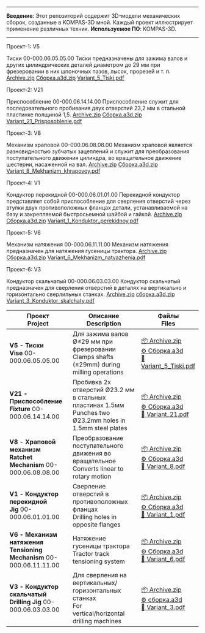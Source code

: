 -----------------------------------------------------------------------------------------------------------------------------------------------------------------

**Введение**: Этот репозиторий содержит 3D-модели механических сборок, созданные в KOMPAS-3D мной. Каждый проект иллюстрирует применение различных техник.
**Используемое ПО**: KOMPAS-3D.


-----------------------------------------------------------------------------------------------------------------------------------------------------------------

Проект-1: V5

Тиски 00-000.06.05.05.00
Тиски предназначены для зажима валов и других цилиндрических деталей диаметром до 29 мм при фрезеровании в них шпоночных пазов, лысок, прорезей и т. п.
[Archive.zip](https://github.com/user-attachments/files/19469069/Archive.zip)
[Сборка.a3d.zip](https://github.com/user-attachments/files/19469071/a3d.zip)
[Variant_5_Tiski.pdf](https://github.com/user-attachments/files/19469073/Variant_5_Tiski.pdf)



Проект-2: V21

Приспособление 00-000.06.14.14.00
Приспособление служит для последовательного пробивания двух отверстий 23,2 мм в стальной пластинке полщиной 1,5.
[Archive.zip](https://github.com/user-attachments/files/19469094/Archive.zip)
[Сборка.a3d.zip](https://github.com/user-attachments/files/19469096/a3d.zip)
[Variant_21_Prisposoblenie.pdf](https://github.com/user-attachments/files/19469098/Variant_21_Prisposoblenie.pdf)



Проект-3: V8

Механизм храповой 00-000.06.08.08.00
Механизм храповой является разновидностью зубчатых зацеплений и служит для преобразования поступательного движения цилиндра, во вращательное движение шестерни, насаженной на вал.
[Archive.zip](https://github.com/user-attachments/files/19536638/Archive.zip)
[Сборка.a3d.zip](https://github.com/user-attachments/files/19536640/a3d.zip)
[Variant_8_Mekhanizm_khrapovoy.pdf](https://github.com/user-attachments/files/19536646/Variant_8_Mekhanizm_khrapovoy.pdf)



Проект-4: V1

Кондуктор перекидной 00-000.06.01.01.00
Перекидной кондуктор представляет собой приспособление для сверления отверстий через втулки двух противоположных фланцах детали, устанавливаемой на базу и закрепляемой быстросьемной шайбой и гайкой.
[Archive.zip](https://github.com/user-attachments/files/19623185/Archive.zip)
[Сборка.a3d.zip](https://github.com/user-attachments/files/19623189/a3d.zip)
[Variant_1_Konduktor_perekidnoy.pdf](https://github.com/user-attachments/files/19623193/Variant_1_Konduktor_perekidnoy.pdf)



Проект-5: V6

Механизм натяжения 00-000.06.11.11.00
Механизм натяжения предназначен для натяжения гусеницы трактора.
[Archive.zip](https://github.com/user-attachments/files/19657033/Archive.zip)
[Сборка.a3d.zip](https://github.com/user-attachments/files/19657041/a3d.zip)
[Variant_6_Mekhanizm_natyazhenia.pdf](https://github.com/user-attachments/files/19657045/Variant_6_Mekhanizm_natyazhenia.pdf)



Проект-6: V3

Кондуктор скальчатый 00-000.06.03.03.00
Кондуктор скальчатый предназначен для сверления отверстий в деталях на вертикально и горизонтально сверлильных станках.
[Archive.zip](https://github.com/user-attachments/files/19721858/Archive.zip)
[сборка.a3d.zip](https://github.com/user-attachments/files/19721863/a3d.zip)
[Variant_3_Konduktor_skalchaty.pdf](https://github.com/user-attachments/files/19721864/Variant_3_Konduktor_skalchaty.pdf)

| Проект<br>Project | Описание<br>Description | Файлы<br>Files |
|------------------|------------------------|----------------|
| **V5 - Тиски<br>Vise** 00-000.06.05.05.00 | Для зажима валов Ø≤29 мм при фрезеровании<br>Clamps shafts (≤29mm) during milling operations | [📦 Archive.zip](Archive.zip)<br>[⚙️ Сборка.a3d](Сборка.a3d.zip)<br>[📄 Variant_5_Tiski.pdf](Variant_5_Tiski.pdf) |
| **V21 - Приспособление<br>Fixture** 00-000.06.14.14.00 | Пробивка 2х отверстий Ø23.2 мм в стальных пластинах 1.5мм<br>Punches two Ø23.2mm holes in 1.5mm steel plates | [📦 Archive.zip](Archive.zip)<br>[⚙️ Сборка.a3d](Сборка.a3d.zip)<br>[📄 Variant_21.pdf](Variant_21_Prisposoblenie.pdf) |
| **V8 - Храповой механизм<br>Ratchet Mechanism** 00-000.06.08.08.00 | Преобразование поступательного движения во вращательное<br>Converts linear to rotary motion | [📦 Archive.zip](Archive.zip)<br>[⚙️ Сборка.a3d](Сборка.a3d.zip)<br>[📄 Variant_8.pdf](Variant_8_Mekhanizm_khrapovoy.pdf) |
| **V1 - Кондуктор перекидной<br>Jig** 00-000.06.01.01.00 | Сверление отверстий в противоположных фланцах<br>Drilling holes in opposite flanges | [📦 Archive.zip](Archive.zip)<br>[⚙️ Сборка.a3d](Сборка.a3d.zip)<br>[📄 Variant_1.pdf](Variant_1_Konduktor_perekidnoy.pdf) |
| **V6 - Механизм натяжения<br>Tensioning Mechanism** 00-000.06.11.11.00 | Натяжение гусеницы трактора<br>Tractor track tensioning system | [📦 Archive.zip](Archive.zip)<br>[⚙️ Сборка.a3d](Сборка.a3d.zip)<br>[📄 Variant_6.pdf](Variant_6_Mekhanizm_natyazhenia.pdf) |
| **V3 - Кондуктор скальчатый<br>Drilling Jig** 00-000.06.03.03.00 | Для сверления на вертикальных/горизонтальных станках<br>For vertical/horizontal drilling machines | [📦 Archive.zip](Archive.zip)<br>[⚙️ сборка.a3d](сборка.a3d.zip)<br>[📄 Variant_3.pdf](Variant_3_Konduktor_skalchaty.pdf) |
